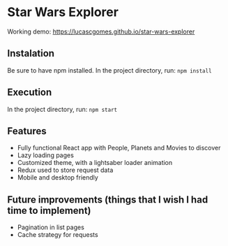 # Star Wars Explorer

Working demo: https://lucascgomes.github.io/star-wars-explorer

## Instalation

Be sure to have npm installed.
In the project directory, run: `npm install`

## Execution

In the project directory, run: `npm start`

## Features

- Fully functional React app with People, Planets and Movies to discover
- Lazy loading pages
- Customized theme, with a lightsaber loader animation
- Redux used to store request data
- Mobile and desktop friendly

## Future improvements (things that I wish I had time to implement)

- Pagination in list pages
- Cache strategy for requests
